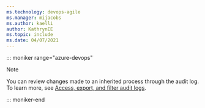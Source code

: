 ```yaml
---
ms.technology: devops-agile
ms.manager: mijacobs
ms.author: kaelli
author: KathrynEE
ms.topic: include
ms.date: 04/07/2021
---
```



::: moniker range="azure-devops"

> [!NOTE]  
> You can review changes made to an inherited process through the audit log. To learn more, see [Access, export, and filter audit logs](/azure/devops/organizations/audit/azure-devops-auditing).  


::: moniker-end
